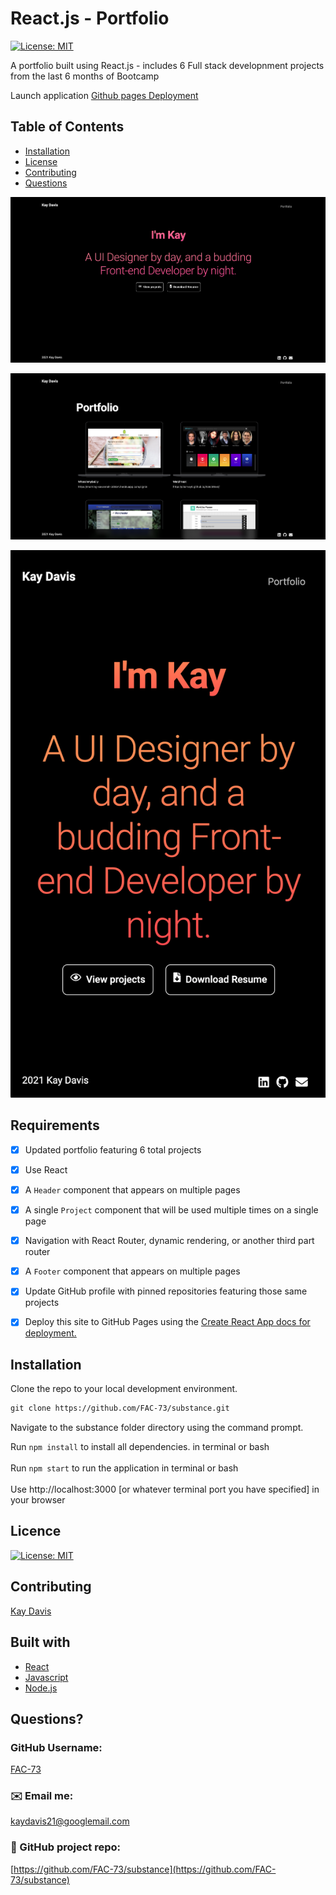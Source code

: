 # React.js - Portfolio
[![License: MIT](https://img.shields.io/badge/License-MIT-yellow.svg)](https://opensource.org/licenses/MIT)
<br />

A portfolio built using React.js - includes 6 Full stack developnment projects from the last 6 months of Bootcamp
<br />

Launch application [Github pages Deployment](https://fac-73.github.io/substance/)
<br />

## Table of Contents
- [Installation](#installation)
- [License](#license)
- [Contributing](#contributing)
- [Questions](#questions)


![React Portfolio](https://github.com/FAC-73/substance/blob/main/src/assets/homepage1.png?raw=true)
<br />

![React Portfolio](https://github.com/FAC-73/substance/blob/main/src/assets/projects1.png?raw=true)
<br />

![React Portfolio](https://github.com/FAC-73/substance/blob/main/src/assets/responsive1.png?raw=true)
<br />

## Requirements

- [x] Updated portfolio featuring 6 total projects

- [x] Use React

- [x] A `Header` component that appears on multiple pages

- [x] A single `Project` component that will be used multiple times on a single page 

- [x] Navigation with React Router, dynamic rendering, or another third part router

- [x] A `Footer` component that appears on multiple pages

- [x] Update GitHub profile with pinned repositories featuring those same projects

- [x] Deploy this site to GitHub Pages using the [Create React App docs for deployment.](https://create-react-app.dev/docs/deployment/#github-pages)

## Installation
Clone the repo to your local development environment.

```md
git clone https://github.com/FAC-73/substance.git
```
Navigate to the substance folder directory using the command prompt.

Run `npm install` to install all dependencies. in terminal or bash
<br><br>
Run `npm start` to run the application in terminal or bash
<br><br>
Use http://localhost:3000 [or whatever terminal port you have specified] in your browser

## Licence
[![License: MIT](https://img.shields.io/badge/License-MIT-yellow.svg)](https://opensource.org/licenses/MIT)
<br />

## Contributing
[Kay Davis](https://github.com/FAC-73)
<br />

## Built with
- [React](https://reactjs.org/)
- [Javascript](https://www.w3schools.com/jsref/default.asp)
- [Node.js](https://nodejs.org/en/)

## Questions?

### GitHub Username:
[FAC-73](https://github.com/FAC-73)

###  ✉️ Email me:
[kaydavis21@googlemail.com](mailto:kaydavis21@googlemail.com)

### 📁 GitHub project repo:
[https://github.com/FAC-73/substance](https://github.com/FAC-73/substance)
